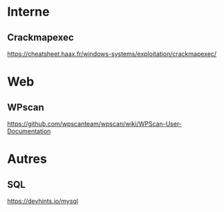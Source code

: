 ```toc

```

# Interne
## Crackmapexec
https://cheatsheet.haax.fr/windows-systems/exploitation/crackmapexec/


# Web
## WPscan
https://github.com/wpscanteam/wpscan/wiki/WPScan-User-Documentation


# Autres
## SQL
https://devhints.io/mysql